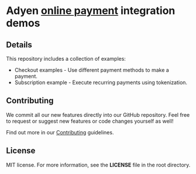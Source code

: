 # Adyen [online payment](https://docs.adyen.com/checkout) integration demos

## Details

This repository includes a collection of examples:

- Checkout examples - Use different payment methods to make a payment.
- Subscription example - Execute recurring payments using tokenization.


## Contributing

We commit all our new features directly into our GitHub repository. Feel free to request or suggest new features or code changes yourself as well!

Find out more in our [Contributing](https://github.com/adyen-examples/.github/blob/main/CONTRIBUTING.md) guidelines.

## License

MIT license. For more information, see the **LICENSE** file in the root directory.
